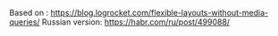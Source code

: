 Based on : https://blog.logrocket.com/flexible-layouts-without-media-queries/
Russian version: https://habr.com/ru/post/499088/